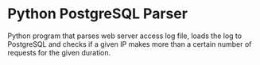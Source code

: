 # Python PostgreSQL Parser
Python program that parses web server access log file, loads the log to PostgreSQL and checks if a given IP makes more than a certain number of requests for the given duration.
